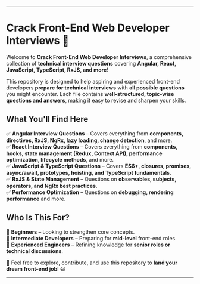 
---

# **Crack Front-End Web Developer Interviews 🚀**  

Welcome to **Crack Front-End Web Developer Interviews**, a comprehensive collection of **technical interview questions** covering **Angular, React, JavaScript, TypeScript, RxJS, and more**!  

This repository is designed to help aspiring and experienced front-end developers **prepare for technical interviews** with **all possible questions** you might encounter. Each file contains **well-structured, topic-wise questions and answers**, making it easy to revise and sharpen your skills.  

## **What You'll Find Here**  
✅ **Angular Interview Questions** – Covers everything from **components, directives, RxJS, NgRx, lazy loading, change detection**, and more.  
✅ **React Interview Questions** – Covers everything from **components, hooks, state management (Redux, Context API), performance optimization, lifecycle methods**, and more.  
✅ **JavaScript & TypeScript Questions** – Covers **ES6+, closures, promises, async/await, prototypes, hoisting, and TypeScript fundamentals**.  
✅ **RxJS & State Management** – Questions on **observables, subjects, operators, and NgRx best practices**.  
✅ **Performance Optimization** – Questions on **debugging, rendering performance** and more.  

## **Who Is This For?**  
📌 **Beginners** – Looking to strengthen core concepts.  
📌 **Intermediate Developers** – Preparing for **mid-level** front-end roles.  
📌 **Experienced Engineers** – Refining knowledge for **senior roles or technical discussions**.  

🔗 Feel free to explore, contribute, and use this repository to **land your dream front-end job**! 😃  

---